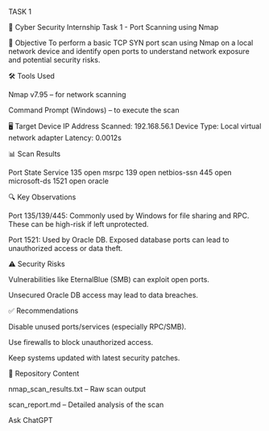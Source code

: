 TASK 1

🔐 Cyber Security Internship Task 1 - Port Scanning using Nmap

🎯 Objective
To perform a basic TCP SYN port scan using Nmap on a local network device and identify open ports to understand network exposure and potential security risks.

🛠 Tools Used

Nmap v7.95 – for network scanning

Command Prompt (Windows) – to execute the scan

🖥️ Target Device
IP Address Scanned: 192.168.56.1
Device Type: Local virtual network adapter
Latency: 0.0012s

📊 Scan Results

Port	State	Service
135	open	msrpc
139	open	netbios-ssn
445	open	microsoft-ds
1521	open	oracle

🔍 Key Observations

Port 135/139/445: Commonly used by Windows for file sharing and RPC. These can be high-risk if left unprotected.

Port 1521: Used by Oracle DB. Exposed database ports can lead to unauthorized access or data theft.

⚠️ Security Risks

Vulnerabilities like EternalBlue (SMB) can exploit open ports.

Unsecured Oracle DB access may lead to data breaches.

✅ Recommendations

Disable unused ports/services (especially RPC/SMB).

Use firewalls to block unauthorized access.

Keep systems updated with latest security patches.

📁 Repository Content

nmap_scan_results.txt – Raw scan output

scan_report.md – Detailed analysis of the scan










Ask ChatGPT
